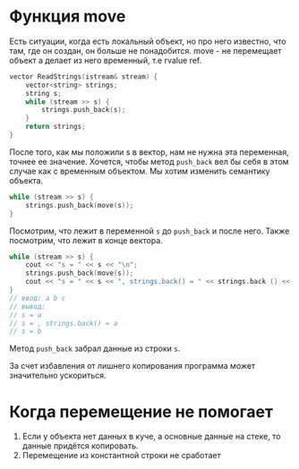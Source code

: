 # Функция move
Есть ситуации, когда есть локальный объект, но про него известно, что там, где он создан, он больше не понадобится. move - не перемещает объект а делает из него временный, т.е rvalue ref.

```cpp
vector ReadStrings(istream& stream) { 
	vector<string> strings; 
	string s; 
	while (stream >> s) { 
		strings.push_back(s);
	} 
	return strings; 
}
```

После того, как мы положили s в вектор, нам не нужна эта переменная, точнее ее значение. Хочется, чтобы метод `push_back` вел бы себя в этом случае как с временным объектом. Мы хотим изменить семантику объекта.

```cpp
while (stream >> s) { 
	strings.push_back(move(s)); 
}
```

Посмотрим, что лежит в переменной `s` до `push_back` и после него. Также посмотрим, что лежит в конце вектора.

```cpp
while (stream >> s) { 
	cout << "s = " << s << "\n"; 
	strings.push_back(move(s)); 
	cout << "s = " << s << ", strings.back() = " << strings.back () << "\n"; 
} 
// ввод: a b c 
// вывод: 
// s = a 
// s = , strings.back() = a 
// s = b
```
Метод `push_back` забрал данные из строки `s`.

За счет избавления от лишнего копирования программа может значительно ускориться.
# Когда перемещение не помогает
1. Если у объекта нет данных в куче, а основные данные на стеке, то данные придётся копировать.
2. Перемещение из константной строки не сработает